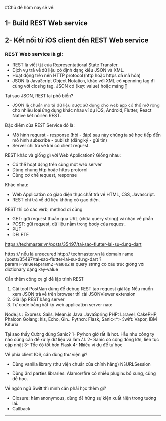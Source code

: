 #Chủ đề hôm nay sẽ về:

## 1- Build REST Web service
## 2- Kết nối từ iOS client đến REST Web service

### REST Web service là gì:
+ REST là viết tắt của Representational State Transfer.
+ Dịch vụ trả về dữ liệu có định dạng kiểu JSON  và XML.
+ Hoạt động trên nền HTTP protocol (http hoặc https đã mã hóa)
+ JSON là JavaScript Object Notation, khác với XML có openning tag đi cùng với closing tag. JSON có {key: value} hoặc mảng []

Tại sao JSON, REST lại phổ biến?
+ JSON là chuẩn mô tả dữ liệu được sử dụng cho web app có thể mở rộng cho nhiều loại ứng dụng khác nhau ví dụ
iOS, Android, Flutter, React Native kết nối lên REST.

Đặc điểm của REST Service đó là:
+ Mô hình request - response (hỏi - đáp) sau này chúng ta sẽ học tiếp đến mô hình subscribe - publish (đăng ký - gửi tin)
+ Server chỉ trả về khi có client request.

REST khác và giống gì với Web Application?
Giống nhau:
+ Có thể hoạt động trên cùng một web server
+ Dùng chung http hoặc https protocol
+ Cùng cơ chế request, response

Khác nhau:
+ Web Application có giao diện thực chất trả về HTML, CSS, Javascript.
+ REST chỉ trả về dữ liệu không có giao diện.

REST thì có các verb, method đi cùng
+ GET: gửi request thuần qua URL (chứa query string) và nhận về phẩn
+ POST: gửi request, dữ liệu nằm trong body của request.
+ PUT
+ DELETE

https://techmaster.vn/posts/35497/tai-sao-flutter-lai-su-dung-dart

https:// nếu là unsecured http://
techmaster.vn là domain name
/posts/35497/tai-sao-flutter-lai-su-dung-dart
?param1=value1&param2=value2 là query string có cấu trúc giống với dictionary dạng key-value

Cần thêm công cụ gì để lập trình REST

1. Cài tool PostMan dùng để debug REST tạo request giả lập
  Nếu muốn xem JSON trả về trên browser thì cài JSONViewer extension
2. Giả lập REST bằng server
3. Tự code bằng bất kỳ web application server nào:

Node.js : Express, Sails, Mean.js
Java: JavaSpring
PHP: Laravel, CakePHP, Phalcon
Golang: Iris, Echo, Gin..
Python: Flask, Sanic<*>
Swift: Vapor, IBM Kituria


Tại sao thầy Cường dùng Sanic?
1- Python giờ rất là hot. Hầu như công ty nào cũng cần để xử lý dữ liệu và làm AI.
2- Sanic có cộng đồng lớn, liên tục cập nhật
3- Tốc độ tốt hơn Flask
4- Nhiều ví dụ để tự học


Về phía client IOS, cần dùng thư viện gì?
- Dùng vanilla library (thư viện chuẩn của chính hãng) NSURLSession

- Dùng 3rd parties libraries: Alamorefire có nhiều plugins bổ xung, cũng dễ học.

Về ngôn ngữ Swift thì mình cần phải học thêm gì?
- Closure: hàm anonymous, dùng để hứng sự kiện xuất hiện trong tương lai.
- Callback

----------------------------